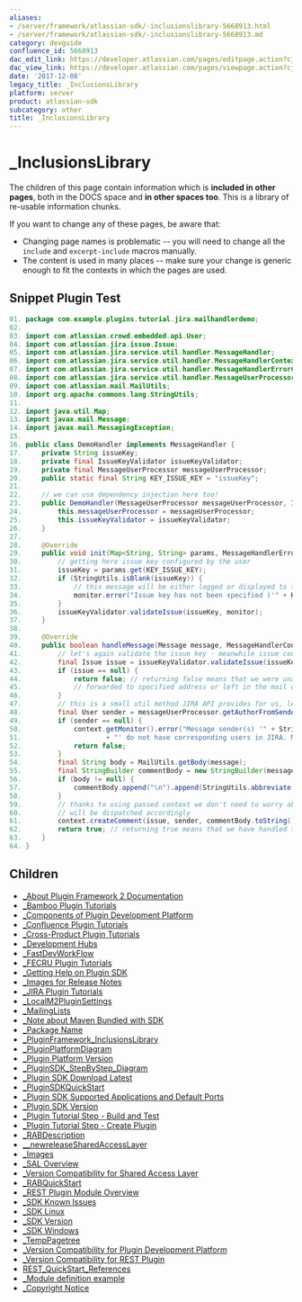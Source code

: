 ```yaml
---
aliases:
- /server/framework/atlassian-sdk/-inclusionslibrary-5668913.html
- /server/framework/atlassian-sdk/-inclusionslibrary-5668913.md
category: devguide
confluence_id: 5668913
dac_edit_link: https://developer.atlassian.com/pages/editpage.action?cjm=wozere&pageId=5668913
dac_view_link: https://developer.atlassian.com/pages/viewpage.action?cjm=wozere&pageId=5668913
date: '2017-12-08'
legacy_title: _InclusionsLibrary
platform: server
product: atlassian-sdk
subcategory: other
title: _InclusionsLibrary
---
```

# \_InclusionsLibrary

The children of this page contain information which is **included in other pages**, both in the DOCS space and **in other spaces too**. This is a library of re-usable information chunks.

If you want to change any of these pages, be aware that:

-   Changing page names is problematic -- you will need to change all the `include` and `excerpt-include` macros manually.
-   The content is used in many places -- make sure your change is generic enough to fit the contexts in which the pages are used.

## Snippet Plugin Test

``` java
01. package com.example.plugins.tutorial.jira.mailhandlerdemo;
02. 
03. import com.atlassian.crowd.embedded.api.User;
04. import com.atlassian.jira.issue.Issue;
05. import com.atlassian.jira.service.util.handler.MessageHandler;
06. import com.atlassian.jira.service.util.handler.MessageHandlerContext;
07. import com.atlassian.jira.service.util.handler.MessageHandlerErrorCollector;
08. import com.atlassian.jira.service.util.handler.MessageUserProcessor;
09. import com.atlassian.mail.MailUtils;
10. import org.apache.commons.lang.StringUtils;
11. 
12. import java.util.Map;
13. import javax.mail.Message;
14. import javax.mail.MessagingException;
15. 
16. public class DemoHandler implements MessageHandler {
17.     private String issueKey;
18.     private final IssueKeyValidator issueKeyValidator;
19.     private final MessageUserProcessor messageUserProcessor;
20.     public static final String KEY_ISSUE_KEY = "issueKey";
21. 
22.     // we can use dependency injection here too!
23.     public DemoHandler(MessageUserProcessor messageUserProcessor, IssueKeyValidator issueKeyValidator) {
24.         this.messageUserProcessor = messageUserProcessor;
25.         this.issueKeyValidator = issueKeyValidator;
26.     }
27. 
28.     @Override
29.     public void init(Map<String, String> params, MessageHandlerErrorCollector monitor) {
30.         // getting here issue key configured by the user
31.         issueKey = params.get(KEY_ISSUE_KEY);
32.         if (StringUtils.isBlank(issueKey)) {
33.             // this message will be either logged or displayed to the user (if the handler is tested from web UI)
34.             monitor.error("Issue key has not been specified ('" + KEY_ISSUE_KEY + "' parameter). This handler will not work correctly.");
35.         }
36.         issueKeyValidator.validateIssue(issueKey, monitor);
37.     }
38. 
39.     @Override
40.     public boolean handleMessage(Message message, MessageHandlerContext context) throws MessagingException {
41.         // let's again validate the issue key - meanwhile issue could have been deleted, closed, etc..
42.         final Issue issue = issueKeyValidator.validateIssue(issueKey, context.getMonitor());
43.         if (issue == null) {
44.             return false; // returning false means that we were unable to handle this message. It may be either
45.             // forwarded to specified address or left in the mail queue (if forwarding not enabled)
46.         }
47.         // this is a small util method JIRA API provides for us, let's use it.
48.         final User sender = messageUserProcessor.getAuthorFromSender(message);
49.         if (sender == null) {
50.             context.getMonitor().error("Message sender(s) '" + StringUtils.join(MailUtils.getSenders(message), ",")
51.                     + "' do not have corresponding users in JIRA. Message will be ignored");
52.             return false;
53.         }
54.         final String body = MailUtils.getBody(message);
55.         final StringBuilder commentBody = new StringBuilder(message.getSubject());
56.         if (body != null) {
57.             commentBody.append("\n").append(StringUtils.abbreviate(body, 100000)); // let trim too long bodies
58.         }
59.         // thanks to using passed context we don't need to worry about normal run vs. test run - our call
60.         // will be dispatched accordingly
61.         context.createComment(issue, sender, commentBody.toString(), false);
62.         return true; // returning true means that we have handled the message successfully. It means it will be deleted next.
63.     }
64. }
```

## Children

-   [\_About Plugin Framework 2 Documentation](/server/framework/atlassian-sdk/about-plugin-framework-2-documentation.snippet)
-   [\_Bamboo Plugin Tutorials](/server/framework/atlassian-sdk/bamboo-plugin-tutorials.snippet)
-   [\_Components of Plugin Development Platform](/server/framework/atlassian-sdk/components-of-plugin-development-platform.snippet)
-   [\_Confluence Plugin Tutorials](/server/framework/atlassian-sdk/confluence-plugin-tutorials.snippet)
-   [\_Cross-Product Plugin Tutorials](/server/framework/atlassian-sdk/cross-product-plugin-tutorials.snippet)
-   [\_Development Hubs](/server/framework/atlassian-sdk/development-hubs.snippet)
-   [\_FastDevWorkFlow](/server/framework/atlassian-sdk/fastdevworkflow.snippet)
-   [\_FECRU Plugin Tutorials](/server/framework/atlassian-sdk/fecru-plugin-tutorials.snippet)
-   [\_Getting Help on Plugin SDK](/server/framework/atlassian-sdk/getting-help-on-plugin-sdk.snippet)
-   [\_Images for Release Notes](/server/framework/atlassian-sdk/images-for-release-notes.snippet)
-   [\_JIRA Plugin Tutorials](/server/framework/atlassian-sdk/jira-plugin-tutorials.snippet)
-   [\_LocalM2PluginSettings](/server/framework/atlassian-sdk/localm2pluginsettings.snippet)
-   [\_MailingLists](/server/framework/atlassian-sdk/mailinglists.snippet)
-   [\_Note about Maven Bundled with SDK](/server/framework/atlassian-sdk/note-about-maven-bundled-with-sdk.snippet)
-   [\_Package Name](/server/framework/atlassian-sdk/package-name.snippet)
-   [\_PluginFramework\_InclusionsLibrary](/server/framework/atlassian-sdk/pluginframework-inclusionslibrary.snippet)
-   [\_PluginPlatformDiagram](/server/framework/atlassian-sdk/pluginplatformdiagram.snippet)
-   [\_Plugin Platform Version](/server/framework/atlassian-sdk/plugin-platform-version.snippet)
-   [\_PluginSDK\_StepByStep\_Diagram](/server/framework/atlassian-sdk/pluginsdk-stepbystep-diagram.snippet)
-   [\_Plugin SDK Download Latest](/server/framework/atlassian-sdk/plugin-sdk-download-latest.snippet)
-   [\_PluginSDKQuickStart](/server/framework/atlassian-sdk/pluginsdkquickstart.snippet)
-   [\_Plugin SDK Supported Applications and Default Ports](/server/framework/atlassian-sdk/plugin-sdk-supported-applications-and-default-ports.snippet)
-   [\_Plugin SDK Version](/server/framework/atlassian-sdk/plugin-sdk-version.snippet)
-   [\_Plugin Tutorial Step - Build and Test](/server/framework/atlassian-sdk/plugin-tutorial-step-build-and-test.snippet)
-   [\_Plugin Tutorial Step - Create Plugin](/server/framework/atlassian-sdk/plugin-tutorial-step-create-plugin.snippet)
-   [\_RABDescription](/server/framework/atlassian-sdk/rabdescription.snippet)
-   [\_\_newreleaseSharedAccessLayer](/server/framework/atlassian-sdk/newreleasesharedaccesslayer.snippet)
-   [\_Images](/server/framework/atlassian-sdk/images.snippet)
-   [\_SAL Overview](/server/framework/atlassian-sdk/sal-overview.snippet)
-   [\_Version Compatibility for Shared Access Layer](/server/framework/atlassian-sdk/version-compatibility-for-shared-access-layer.snippet)
-   [\_RABQuickStart](/server/framework/atlassian-sdk/rabquickstart.snippet)
-   [\_REST Plugin Module Overview](/server/framework/atlassian-sdk/rest-plugin-module-overview.snippet)
-   [\_SDK Known Issues](/server/framework/atlassian-sdk/sdk-known-issues.snippet)
-   [\_SDK Linux](/server/framework/atlassian-sdk/sdk-linux.snippet)
-   [\_SDK Version](/server/framework/atlassian-sdk/sdk-version.snippet)
-   [\_SDK Windows](/server/framework/atlassian-sdk/sdk-windows.snippet)
-   [\_TempPagetree](/server/framework/atlassian-sdk/temppagetree.snippet)
-   [\_Version Compatibility for Plugin Development Platform](/server/framework/atlassian-sdk/version-compatibility-for-plugin-development-platform.snippet)
-   [\_Version Compatibility for REST Plugin](/server/framework/atlassian-sdk/version-compatibility-for-rest-plugin.snippet)
-   [REST\_QuickStart\_References](/server/framework/atlassian-sdk/rest-quickstart-references.snippet)
-   [\_Module definition example](/server/framework/atlassian-sdk/module-definition-example.snippet)
-   [\_Copyright Notice](/server/framework/atlassian-sdk/copyright-notice.snippet)
